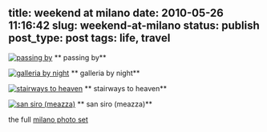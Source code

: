 title: weekend at milano
date: 2010-05-26 11:16:42
slug: weekend-at-milano
status: publish
post_type: post
tags: life, travel
---

[![passing by](http://farm5.static.flickr.com/4071/4636375000_6f6a1700b4.jpg)](http://www.flickr.com/photos/comzeradd/4636375000/) ** passing by**

[![galleria by night](http://farm4.static.flickr.com/3384/4635745232_693a9118f6.jpg)](http://www.flickr.com/photos/comzeradd/4635745232/) ** galleria by night**

[![stairways to heaven](http://farm5.static.flickr.com/4047/4638671016_d05d6c553f.jpg)](http://www.flickr.com/photos/comzeradd/4638671016/) ** stairways to heaven**

[![san siro \(meazza\)](http://farm4.static.flickr.com/3410/4638064249_4eda6e22f4.jpg)](http://www.flickr.com/photos/comzeradd/4638064249/) ** san siro (meazza)**

the full [milano photo set](http://www.flickr.com/photos/comzeradd/sets/72157624126291976/)
